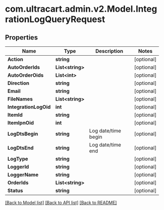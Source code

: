 
# com.ultracart.admin.v2.Model.IntegrationLogQueryRequest

## Properties

Name | Type | Description | Notes
------------ | ------------- | ------------- | -------------
**Action** | **string** |  | [optional] 
**AutoOrderIds** | **List&lt;string&gt;** |  | [optional] 
**AutoOrderOids** | **List&lt;int&gt;** |  | [optional] 
**Direction** | **string** |  | [optional] 
**Email** | **string** |  | [optional] 
**FileNames** | **List&lt;string&gt;** |  | [optional] 
**IntegrationLogOid** | **int** |  | [optional] 
**ItemId** | **string** |  | [optional] 
**ItemIpnOid** | **int** |  | [optional] 
**LogDtsBegin** | **string** | Log date/time begin | [optional] 
**LogDtsEnd** | **string** | Log date/time end | [optional] 
**LogType** | **string** |  | [optional] 
**LoggerId** | **string** |  | [optional] 
**LoggerName** | **string** |  | [optional] 
**OrderIds** | **List&lt;string&gt;** |  | [optional] 
**Status** | **string** |  | [optional] 

[[Back to Model list]](../README.md#documentation-for-models)
[[Back to API list]](../README.md#documentation-for-api-endpoints)
[[Back to README]](../README.md)

